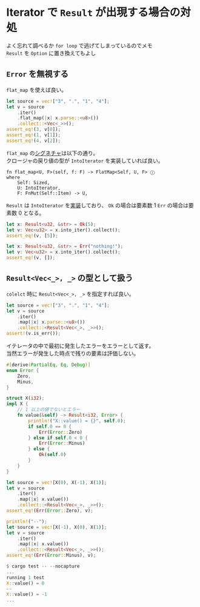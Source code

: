 # Iterator で `Result` が出現する場合の対処
よく忘れて調べるか `for loop` で逃げてしまっているのでメモ  
`Result` を `Option` に置き換えてもよし

## `Error` を無視する
`flat_map` を使えば良い。
```rs
let source = vec!["3", ".", "1", "4"];
let v = source
    .iter()
    .flat_map(|x| x.parse::<u8>())
    .collect::<Vec<_>>();
assert_eq!(3, v[0]);
assert_eq!(1, v[1]);
assert_eq!(4, v[2]);
```

`flat_map` の[シグネチャ](https://doc.rust-lang.org/std/iter/trait.Iterator.html#method.flat_map)は以下の通り。  
クロージャの戻り値の型が `IntoIterator` を実装していれば良い。
```
fn flat_map<U, F>(self, f: F) -> FlatMap<Self, U, F> ⓘ
where
    Self: Sized,
    U: IntoIterator,
    F: FnMut(Self::Item) -> U,
```
`Result` は `IntoIterator` を[実装](https://doc.rust-lang.org/std/result/enum.Result.html#impl-IntoIterator-for-Result%3CT,+E%3E)しており、
`Ok` の場合は要素数 1 `Err` の場合は要素数 0 となる。
```rs
let x: Result<u32, &str> = Ok(5);
let v: Vec<u32> = x.into_iter().collect();
assert_eq!(v, [5]);

let x: Result<u32, &str> = Err("nothing!");
let v: Vec<u32> = x.into_iter().collect();
assert_eq!(v, []);
```

## `Result<Vec<_>, _>` の型として扱う
`colelct` 時に `Result<Vec<_>, _>` を指定すれば良い。
```rs
let source = vec!["3", ".", "1", "4"];
let v = source
    .iter()
    .map(|x| x.parse::<u8>())
    .collect::<Result<Vec<_>, _>>();
assert!(v.is_err());
```
イテレータの中で最初に発生したエラーをエラーとして返す。  
当然エラーが発生した時点で残りの要素は評価しない。
```rs
#[derive(PartialEq, Eq, Debug)]
enum Error {
    Zero,
    Minus,
}

struct X(i32);
impl X {
    // 1 以上の値でないとエラー
    fn value(&self) -> Result<i32, Error> {
        println!("X::value() = {}", self.0);
        if self.0 == 0 {
            Err(Error::Zero)
        } else if self.0 < 0 {
            Err(Error::Minus)
        } else {
            Ok(self.0)
        }
    }
}

```
```rs
let source = vec![X(0), X(-1), X(1)];
let v = source
    .iter()
    .map(|x| x.value())
    .collect::<Result<Vec<_>, _>>();
assert_eq!(Err(Error::Zero), v);

println!("--");
let source = vec![X(-1), X(0), X(1)];
let v = source
    .iter()
    .map(|x| x.value())
    .collect::<Result<Vec<_>, _>>();
assert_eq!(Err(Error::Minus), v);
```
```rs
$ cargo test -- --nocapture
...
running 1 test
X::value() = 0
--
X::value() = -1
...
```